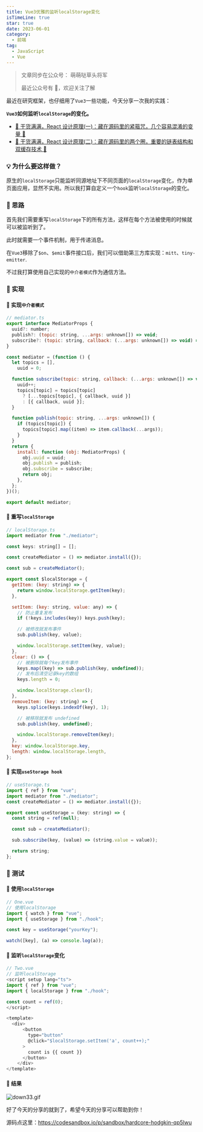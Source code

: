 ```yaml
---
title: Vue3优雅的监听localStorage变化
isTimeLine: true
star: true
date: 2023-06-01
category:
  - 前端
tag:
  - JavaScript
  - Vue
---
```


> 文章同步在公众号： 萌萌哒草头将军
>
> 最近公众号有 🎁，欢迎关注了解

最近在研究框架，也仔细用了`Vue3`一些功能，今天分享一次我的实践：

**`Vue3`如何监听`localStorage`的变化。**

- [🎉 干货满满，React 设计原理(一)：藏在源码里的紧箍咒，几个容易混淆的变量 🎉](https://juejin.cn/post/7241567583504728119 "https://juejin.cn/post/7241567583504728119")
- [🎉 干货满满，React 设计原理(二)：藏在源码里的两个圈，重要的链表结构和双缓存技术 🎉](https://juejin.cn/post/7242249906257363001)

### 💡 为什么要这样做？

原生的`localStorage`只能监听同源地址下不同页面的`localStorage`变化，作为单页面应用，显然不实用。所以我打算自定义一个`hook`监听`localStorage`的变化。

### 💎 思路

首先我们需要重写`localStorage`下的所有方法，这样在每个方法被使用的时候就可以被监听到了。

此时就需要一个事件机制，用于传递消息。

在`Vue3`移除了`$on`、`$emit`事件接口后，我们可以借助第三方库实现：`mitt`、`tiny-emitter`.

不过我打算使用自己实现的`中介者模式`作为通信方法。

### 💎 实现

#### 🚗 实现`中介者模式`

```js
// mediator.ts
export interface MediatorProps {
  uuid?: number;
  publish?: (topic: string, ...args: unknown[]) => void;
  subscribe?: (topic: string, callback: (...args: unknown[]) => void) => void;
}

const mediator = (function () {
  let topics = [],
    uuid = 0;

  function subscribe(topic: string, callback: (...args: unknown[]) => void) {
    uuid++;
    topics[topic] = topics[topic]
      ? [...topics[topic], { callback, uuid }]
      : [{ callback, uuid }];
  }

  function publish(topic: string, ...args: unknown[]) {
    if (topics[topic]) {
      topics[topic].map((item) => item.callback(...args));
    }
  }
  return {
    install: function (obj: MediatorProps) {
      obj.uuid = uuid;
      obj.publish = publish;
      obj.subscribe = subscribe;
      return obj;
    },
  };
})();

export default mediator;
```

#### 🚗 重写`localStorage`

```js
// localStorage.ts
import mediator from "./mediator";

const keys: string[] = [];

const createMediator = () => mediator.install({});

const sub = createMediator();

export const $localStorage = {
  getItem: (key: string) => {
    return window.localStorage.getItem(key);
  },

  setItem: (key: string, value: any) => {
    // 防止重复发布
    if (!keys.includes(key)) keys.push(key);

    // 被修改就发布事件
    sub.publish(key, value);

    window.localStorage.setItem(key, value);
  },
  clear: () => {
    // 被删除就每个key发布事件
    keys.map((key) => sub.publish(key, undefined));
    // 发布后清空记录key的数组
    keys.length = 0;

    window.localStorage.clear();
  },
  removeItem: (key: string) => {
    keys.splice(keys.indexOf(key), 1);

    // 被移除就发布 undefined
    sub.publish(key, undefined);

    window.localStorage.removeItem(key);
  },
  key: window.localStorage.key,
  length: window.localStorage.length,
};
```

#### 🚗 实现`useStorage hook`

```js
// useStorage.ts
import { ref } from "vue";
import mediator from "./mediator";
const createMediator = () => mediator.install({});

export const useStorage = (key: string) => {
  const string = ref(null);

  const sub = createMediator();

  sub.subscribe(key, (value) => (string.value = value));

  return string;
};
```

### 💎 测试

#### 🚗 使用`localStorage`

```js
// One.vue
// 使用localStorage
import { watch } from "vue";
import { useStorage } from "./hook";

const key = useStorage("yourKey");

watch([key], (a) => console.log(a));
```

#### 🚗 监听`localStorage`变化

```js
// Two.vue
// 监听localStorage
<script setup lang="ts">
import { ref } from "vue";
import { localStorage } from "./hook";

const count = ref(0);
</script>

<template>
  <div>
      <button
        type="button"
        @click="$localStorage.setItem('a', count++);"
      >
        count is {{ count }}
      </button>
    </div>
</template>
```

#### 🚗 结果

![down33.gif](https://p3-juejin.byteimg.com/tos-cn-i-k3u1fbpfcp/278f1afe15e04feaacc7ab64cefc4496~tplv-k3u1fbpfcp-watermark.image?)

好了今天的分享的就到了，希望今天的分享可以帮助到你！

源码点这里：<https://codesandbox.io/p/sandbox/hardcore-hodgkin-qp5lwu>
